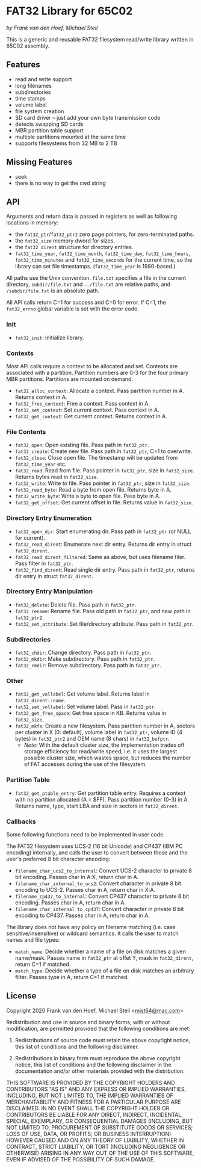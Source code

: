 # FAT32 Library for 65C02

*by Frank van den Hoef, Michael Steil*

This is a generic and reusable FAT32 filesystem read/write library written in 65C02 assembly.

## Features

* read and write support
* long filenames
* subdirectories
* time stamps
* volume label
* file system creation
* SD card driver – just add your own byte transmission code
* detects swapping SD cards
* MBR partition table support
* multiple partitions mounted at the same time
* supports filesystems from 32 MB to 2 TB

## Missing Features

* seek
* there is no way to get the cwd string

## API

Arguments and return data is passed in registers as well as following locations in memory:
* the `fat32_ptr`/`fat32_ptr2` zero page pointers, for zero-terminated paths.
* the `fat32_size` memory dword for sizes.
* the `fat32_dirent` structure for directory entries.
* `fat32_time_year`, `fat32_time_month`, `fat32_time_day`, `fat32_time_hours`, `fat32_time_minutes` and `fat32_time_seconds` for the current time, so the library can set file timestamps. (`fat32_time_year` is 1980-based.)

All paths use the Unix convention. `file.txt` specifies a file in the current directory, `subdir/file.txt` and `../file.txt` are relative paths, and `/subdir/file.txt` is an absolute path.

All API calls return C=1 for success and C=0 for error. If C=1, the `fat32_errno` global variable is set with the error code.

### Init

* `fat32_init`: Initialize library.

### Contexts

Most API calls require a context to be allocated and set. Contexts are associated with a partition. Partition numbers are 0-3 for the four primary MBR partitions. Partitions are mounted on demand.

* `fat32_alloc_context`: Allocate a context. Pass partition number in A. Returns context in A.
* `fat32_free_context`: Free a context. Pass context in A.
* `fat32_set_context`: Set current context. Pass context in A.
* `fat32_get_context`: Get current context. Returns context in A.

### File Contents

* `fat32_open`: Open existing file. Pass path in `fat32_ptr`.
* `fat32_create`: Create new file. Pass path in `fat32_ptr`, C=1 to overwrite.
* `fat32_close`: Close open file. The timestamp will be updated from `fat32_time_year` etc.
* `fat32_read`: Read from file. Pass pointer in `fat32_ptr`, size in `fat32_size`. Returns bytes read in `fat32_size`.
* `fat32_write`: Write to file. Pass pointer in `fat32_ptr`, size in `fat32_size`.
* `fat32_read_byte`: Read a byte from open file. Returns byte in A.
* `fat32_write_byte`: Write a byte to open file. Pass byte in A.
* `fat32_get_offset`: Get current offset in file. Returns value in `fat32_size`.

### Directory Entry Enumeration

* `fat32_open_dir`: Start enumerating dir. Pass path in `fat32_ptr` (or NULL for current).
* `fat32_read_dirent`: Enumerate next dir entry. Returns dir entry in struct `fat32_dirent`.
* `fat32_read_dirent_filtered`: Same as above, but uses filename filer. Pass filter in `fat32_ptr`.
* `fat32_find_dirent`: Read single dir entry. Pass path in `fat32_ptr`, returns dir entry in struct `fat32_dirent`.

### Directory Entry Manipulation

* `fat32_delete`: Delete file. Pass path in `fat32_ptr`.
* `fat32_rename`: Rename file. Pass old path in `fat32_ptr`, and new path in `fat32_ptr2`.
* `fat32_set_attribute`: Set file/directory attribute. Pass path in `fat32_ptr`.

### Subdirectories

* `fat32_chdir`: Change directory. Pass path in `fat32_ptr`.
* `fat32_mkdir`: Make subdirectory. Pass path in `fat32_ptr`.
* `fat32_rmdir`: Remove subdirectory. Pass path in `fat32_ptr`.

### Other

* `fat32_get_vollabel`: Get volume label. Returns label in `fat32_dirent::name`.
* `fat32_set_vollabel`: Set volume label. Pass in `fat32_ptr`.
* `fat32_get_free_space`: Get free space in KB. Returns value in `fat32_size`.
* `fat32_mkfs`: Create a new filesystem. Pass partition number in A, sectors per cluster in X (0: default), volume label in `fat32_ptr`, volume ID (4 bytes) in `fat32_ptr2` and OEM name (8 chars) in `fat32_bufptr`.
	* *Note*: With the default cluster size, the implementation trades off storage efficiency for read/write speed, i.e. it uses the largest possible cluster size, which wastes space, but reduces the number of FAT accesses during the use of the filesystem.

### Partition Table

* `fat32_get_ptable_entry`: Get partition table entry. Requires a context with no partition allocated (A = $FF). Pass partition number (0-3) in A. Returns name, type, start LBA and size in sectors in `fat32_dirent`.

### Callbacks

Some following functions need to be implemented in user code.

The FAT32 filesystem uses UCS-2 (16 bit Unicode) and CP437 (IBM PC encoding) internally, and calls the user to convert between these and the user's preferred 8 bit character encoding:

* `filename_char_ucs2_to_internal`: Convert UCS-2 character to private 8 bit encoding. Passes char in A:X, return char in A.
* `filename_char_internal_to_ucs2`: Convert character in private 8 bit encoding to UCS-2. Passes char in A, return char in X:A.
* `filename_cp437_to_internal`: Convert CP437 character to private 8 bit encoding. Passes char in A, return char in A.
* `filename_char_internal_to_cp437`: Convert character in private 8 bit encoding to CP437. Passes char in A, return char in A.

The library does not have any policy on filename matching (i.e. case sensitive/insensitive) or wildcard semantics. It calls the user to match names and file types:

* `match_name`: Decide whether a name of a file on disk matches a given name/mask. Passes name in `fat32_ptr` at offet Y, mask in `fat32_dirent`, return C=1 if matched.
* `match_type`: Decide whether a type of a file on disk matches an arbitrary filter. Passes type in A, return C=1 if matched.

## License

Copyright 2020 Frank van den Hoef, Michael Steil <<mist64@mac.com>>

Redistribution and use in source and binary forms, with or without modification, are permitted provided that the following conditions are met:

1. Redistributions of source code must retain the above copyright notice, this list of conditions and the following disclaimer.

2. Redistributions in binary form must reproduce the above copyright notice, this list of conditions and the following disclaimer in the documentation and/or other materials provided with the distribution.

THIS SOFTWARE IS PROVIDED BY THE COPYRIGHT HOLDERS AND CONTRIBUTORS "AS IS" AND ANY EXPRESS OR IMPLIED WARRANTIES, INCLUDING, BUT NOT LIMITED TO, THE IMPLIED WARRANTIES OF MERCHANTABILITY AND FITNESS FOR A PARTICULAR PURPOSE ARE DISCLAIMED. IN NO EVENT SHALL THE COPYRIGHT HOLDER OR CONTRIBUTORS BE LIABLE FOR ANY DIRECT, INDIRECT, INCIDENTAL, SPECIAL, EXEMPLARY, OR CONSEQUENTIAL DAMAGES (INCLUDING, BUT NOT LIMITED TO, PROCUREMENT OF SUBSTITUTE GOODS OR SERVICES; LOSS OF USE, DATA, OR PROFITS; OR BUSINESS INTERRUPTION) HOWEVER CAUSED AND ON ANY THEORY OF LIABILITY, WHETHER IN CONTRACT, STRICT LIABILITY, OR TORT (INCLUDING NEGLIGENCE OR OTHERWISE) ARISING IN ANY WAY OUT OF THE USE OF THIS SOFTWARE, EVEN IF ADVISED OF THE POSSIBILITY OF SUCH DAMAGE.

